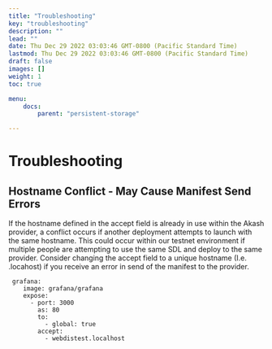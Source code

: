 ```yaml
---
title: "Troubleshooting"
key: "troubleshooting"
description: ""
lead: ""
date: Thu Dec 29 2022 03:03:46 GMT-0800 (Pacific Standard Time)
lastmod: Thu Dec 29 2022 03:03:46 GMT-0800 (Pacific Standard Time)
draft: false
images: []
weight: 1
toc: true

menu:
    docs:
        parent: "persistent-storage"

---
```

Troubleshooting
===============

Hostname Conflict - May Cause Manifest Send Errors
--------------------------------------------------

If the hostname defined in the accept field is already in use within the Akash provider, a conflict occurs if another deployment attempts to launch with the same hostname. This could occur within our testnet environment if multiple people are attempting to use the same SDL and deploy to the same provider. Consider changing the accept field to a unique hostname (I.e. <myname>.locahost) if you receive an error in send of the manifest to the provider.

     grafana:
        image: grafana/grafana
        expose:
          - port: 3000
            as: 80
            to:
              - global: true
            accept:
              - webdistest.localhost